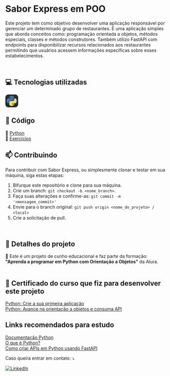 # Sabor Express em POO
Este projeto tem como objetivo desenvolver uma aplicação responsável por gerenciar um determinado grupo de restaurantes. 
É uma aplicação simples que aborda conceitos como: programação orientada a objetos, métodos especiais, classes e métodos construtores. Também utilizo FastAPI com endpoints para disponibilizar recursos relacionados aos restaurantes permitindo que usuários acessem informações específicas sobre esses estabelecimentos. 

<br>


## 💻 Tecnologias utilizadas
<img align="center" src="https://raw.githubusercontent.com/tandpfun/skill-icons/de91fca307a83d75fc5b1f6ce24540454acead41/icons/Python-Dark.svg" alt="Python" height="40" width="40">
<br>

## 💾 Código
📂 [Python](https://github.com/adrianycmc/POO_Sabor-Express/blob/main/app.py)
<br>
📂 [Exercícios](https://github.com/adrianycmc/POO_Sabor-Express/blob/main/Exercicios.ipynb)
<br>


## 📫 Contribuindo 

Para contribuir com Sabor Express, ou simplesmente clonar e testar em sua máquina, siga estas etapas:

1. Bifurque este repositório e clone para sua máquina.
2. Crie um branch: `git checkout -b <nome_branch>`.
3. Faça suas alterações e confirme-as: `git commit -m '<mensagem_commit>'`
4. Envie para o branch original: `git push origin <nome_do_projeto> / <local>`
5. Crie a solicitação de pull.
<br>

## 🔎 Detalhes do projeto

📌 Este é um projeto de cunho educacional e faz parte da formação: **"Aprenda a programar em Python com Orientação a Objetos"** da Alura.
<br>
<br>

## 📜 Certificado do curso que fiz para desenvolver este projeto
[Python: Crie a sua primeira aplicação](https://cursos.alura.com.br/user/adrianycmc/course/python-crie-sua-primeira-aplicacao/certificate)
<br>
[Python: Avance na orientação a objetos e consuma API](https://cursos.alura.com.br/user/adrianycmc/course/python-avance-orientacao-objetos-consuma-api/certificate)
<br>

## Links recomendados para estudo
[Documentação Python](https://docs.python.org/pt-br/3/)
<br>
[O que é Python?](https://www.alura.com.br/artigos/python)
<br>
[Como criar APIs em Python usando FastAPI](https://www.alura.com.br/artigos/como-criar-apis-python-usando-fastapi)


<p align="left">
  Caso queira entrar em contato: ⤵️
</p>

<p align="left">

  
[![LinkedIn](https://img.shields.io/badge/LinkedIn-0077B5?style=for-the-badge&logo=linkedin&logoColor=white)](https://www.linkedin.com/in/adrianycmc/)
</p>
